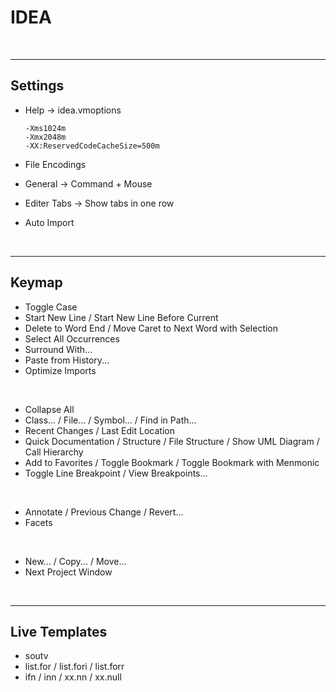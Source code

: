 # IDEA

<br />

---

## Settings

- Help ->  idea.vmoptions

  ```
  -Xms1024m
  -Xmx2048m
  -XX:ReservedCodeCacheSize=500m
  ```

- File Encodings

- General -> Command + Mouse

- Editer Tabs -> Show tabs in one row

- Auto Import

<br />

---

## Keymap

- Toggle Case
- Start New Line / Start New Line Before Current
- Delete to Word End / Move Caret to Next Word with Selection
- Select All Occurrences
- Surround With...
- Paste from History...
- Optimize Imports

<br />

- Collapse All
- Class... / File... / Symbol... / Find in Path...
- Recent Changes / Last Edit Location
- Quick Documentation / Structure / File Structure / Show UML Diagram / Call Hierarchy
- Add to Favorites / Toggle Bookmark  / Toggle Bookmark with Menmonic
- Toggle Line Breakpoint / View Breakpoints...

<br />

- Annotate / Previous Change / Revert...
- Facets

<br />

- New... / Copy... / Move...
- Next Project Window

<br />

---

## Live Templates

- soutv
- list.for / list.fori / list.forr
- ifn / inn / xx.nn / xx.null

